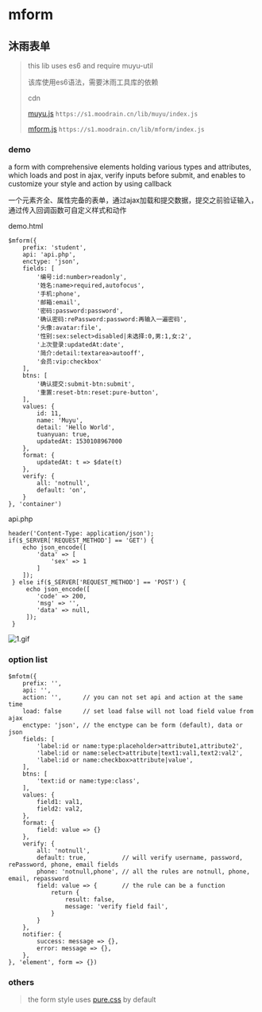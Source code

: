 mform
=======
沐雨表单
-------

> this lib uses es6 and require muyu-util
>  
> 该库使用es6语法，需要沐雨工具库的依赖
>
> cdn 
> 
> [muyu.js](https://s1.moodrain.cn/lib/muyu/index.js) ``https://s1.moodrain.cn/lib/muyu/index.js``
>
> [mform.js](https://s1.moodrain.cn/lib/mform/index.js) ``https://s1.moodrain.cn/lib/mform/index.js``

### demo
a form with comprehensive elements holding various types and attributes, which loads and post in ajax, verify inputs before submit, and enables to  customize your style and action by using callback

一个元素齐全、属性完备的表单，通过ajax加载和提交数据，提交之前验证输入，通过传入回调函数可自定义样式和动作

demo.html

    $mform({
        prefix: 'student',
        api: 'api.php',
        enctype: 'json',
        fields: [
            '编号:id:number>readonly',
            '姓名:name>required,autofocus',
            '手机:phone',
            '邮箱:email',
            '密码:password:password',
            '确认密码:rePassword:password:再输入一遍密码',
            '头像:avatar:file',
            '性别:sex:select>disabled|未选择:0,男:1,女:2',
            '上次登录:updatedAt:date',
            '简介:detail:textarea>autooff',
            '会员:vip:checkbox'
        ],
        btns: [
            '确认提交:submit-btn:submit',
            '重置:reset-btn:reset:pure-button',
        ],
        values: {
            id: 11,
            name: 'Muyu',
            detail: 'Hello World',
            tuanyuan: true,
            updatedAt: 1530108967000
        },
        format: {
            updatedAt: t => $date(t)
        },
        verify: {
            all: 'notnull',
            default: 'on',
        }
    }, 'container')

api.php

	header('Content-Type: application/json');
	if($_SERVER['REQUEST_METHOD'] == 'GET') {    
	    echo json_encode([
	        'data' => [
	            'sex' => 1
	        ]
	    ]);
	 } else if($_SERVER['REQUEST_METHOD'] == 'POST') {
	     echo json_encode([
	        'code' => 200,
	        'msg' => '',
	        'data' => null, 
	     ]);
	 }

![1.gif](https://i.loli.net/2020/01/15/BEHXQd9aGRptZek.gif)

### option list

    $mfotm({
        prefix: '',
        api: '',
        action: '',      // you can not set api and action at the same time
        load: false      // set load false will not load field value from ajax
        enctype: 'json', // the enctype can be form (default), data or json
        fields: [
            'label:id or name:type:placeholder>attribute1,attribute2',
            'label:id or name:select>attribute|text1:val1,text2:val2',
			'label:id or name:checkbox>attribute|value',
        ],
        btns: [
            'text:id or name:type:class',
        ],
        values: {
            field1: val1,
            field2: val2,
        },
        format: {
            field: value => {}
        },
        verify: {
            all: 'notnull',
            default: true,          // will verify username, password, rePassword, phone, email fields
            phone: 'notnull,phone', // all the rules are notnull, phone, email, repassword
            field: value => {       // the rule can be a function
                return {
                    result: false,
                    message: 'verify field fail',
                }
            }
        },
        notifier: {
            success: message => {},
            error: message => {},
        },
    }, 'element', form => {})


### others
> the form style uses [pure.css](https://github.com/pure-css/pure) by default 

